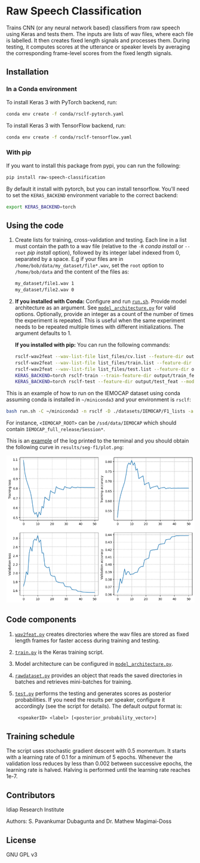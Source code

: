 <!--
SPDX-FileCopyrightText: Copyright © Idiap Research Institute <contact@idiap.ch>

SPDX-License-Identifier: GPL-3.0-or-later
-->

# Raw Speech Classification

Trains CNN (or any neural network based) classifiers from raw speech
using Keras and tests them. The inputs are lists of wav files,
where each file is labelled. It then creates fixed length signals and
processes them. During testing, it computes scores at the
utterance or speaker levels by averaging the corresponding frame-level
scores from the fixed length signals.

## Installation

### In a Conda environment

To install Keras 3 with PyTorch backend, run:

```bash
conda env create -f conda/rsclf-pytorch.yaml
```

To install Keras 3 with TensorFlow backend, run:

```bash
conda env create -f conda/rsclf-tensorflow.yaml
```

### With pip

If you want to install this package from pypi, you can run the following:

```bash
pip install raw-speech-classification
```

By default it install with pytorch, but you can install tensorflow. You'll need to set
the `KERAS_BACKEND` environment variable to the correct backend:

```bash
export KERAS_BACKEND=torch
```

## Using the code

1. Create lists for training, cross-validation and testing.
   Each line in a list must contain the path to a wav file (relative to the `-R` _conda
   install_ or `--root` _pip install_ option), followed by its integer label indexed
   from 0, separated by a space.
   E.g if your files are in `/home/bob/data/my_dataset/file*.wav`, set the `root` option
   to `/home/bob/data` and the content of the files as:

   ```txt
   my_dataset/file1.wav 1
   my_dataset/file2.wav 0
   ```

1. **If you installed with Conda:** Configure and run [`run.sh`](run.sh). Provide model
   architecture as an argument. See
   [`model_architecture.py`](rsclf/model_architecture.py) for valid options. Optionally,
   provide an integer as a count of the number of times the experiment is repeated. This
   is useful when the same experiment needs to be repeated multiple times with different
   initializations. The argument defaults to 1.

   **If you installed with pip:** You can run the following commands:

   ```bash
   rsclf-wav2feat --wav-list-file list_files/cv.list --feature-dir output/cv_feat --mode train --root path/to/dataset/basedir
   rsclf-wav2feat --wav-list-file list_files/train.list --feature-dir output/train_feat --mode train --root path/to/dataset/basedir
   rsclf-wav2feat --wav-list-file list_files/test.list --feature-dir output/test_feat --mode test --root path/to/dataset/basedir
   KERAS_BACKEND=torch rsclf-train --train-feature-dir output/train_feat --validation-feature-dir output/cv_feat --output-dir output/cnn_subseg --arch subseg --splice-size 25 --verbose 2
   KERAS_BACKEND=torch rsclf-test --feature-dir output/test_feat --model-filename output/cnn_subseg/cnn.keras --output-dir output/cnn_subseg --splice-size 25 --verbose 0
   ```

This is an example of how to run on the IEMOCAP dataset using conda assuming conda is
installed in `~/miniconda3` and your environment is `rsclf`:

```bash
bash run.sh -C ~/miniconda3 -n rsclf -D ./datasets/IEMOCAP/F1_lists -a seg -o results/seg-f1 -R <IEMOCAP_ROOT>
```

For instance, `<IEMOCAP_ROOT>` can be `/ssd/data/IEMOCAP` which should
contain `IEMOCAP_full_release/Session*`.

This is an [example](./docs/log.txt) of the log printed to the
terminal and you should obtain the following curve in
`results/seg-f1/plot.png`:

![Results](./docs/plot.png)

## Code components

1. [`wav2feat.py`](rsclf/wav2feat.py) creates directories where the
   wav files are stored as fixed length frames for faster access
   during training and testing.

1. [`train.py`](rsclf/train.py) is the Keras training script.

1. Model architecture can be configured in
   [`model_architecture.py`](rsclf/model_architecture.py).

1. [`rawdataset.py`](rsclf/rawdataset.py) provides an object that
   reads the saved directories in batches and retrieves mini-batches
   for training.

1. [`test.py`](rsclf/test.py) performs the testing and generates
   scores as posterior probabilities. If you need the results per
   speaker, configure it accordingly (see the script for details). The
   default output format is:

   ```txt
    <speakerID> <label> [<posterior_probability_vector>]
   ```

## Training schedule

The script uses stochastic gradient descent with 0.5 momentum. It
starts with a learning rate of 0.1 for a minimum of 5 epochs. Whenever
the validation loss reduces by less than 0.002 between successive
epochs, the learning rate is halved. Halving is performed until the
learning rate reaches 1e-7.

## Contributors

Idiap Research Institute

Authors: S. Pavankumar Dubagunta and Dr. Mathew Magimai-Doss

## License

GNU GPL v3
